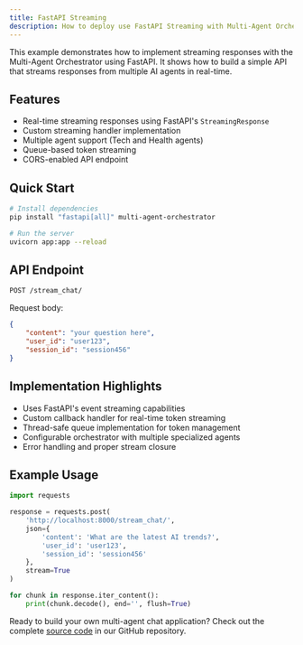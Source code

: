 ```yaml
---
title: FastAPI Streaming
description: How to deploy use FastAPI Streaming with Multi-Agent Orchestrator
---
```


This example demonstrates how to implement streaming responses with the Multi-Agent Orchestrator using FastAPI. It shows how to build a simple API that streams responses from multiple AI agents in real-time.

## Features
- Real-time streaming responses using FastAPI's `StreamingResponse`
- Custom streaming handler implementation
- Multiple agent support (Tech and Health agents)
- Queue-based token streaming
- CORS-enabled API endpoint

## Quick Start
```bash
# Install dependencies
pip install "fastapi[all]" multi-agent-orchestrator

# Run the server
uvicorn app:app --reload
```

## API Endpoint

```bash
POST /stream_chat/
```

Request body:
```json
{
    "content": "your question here",
    "user_id": "user123",
    "session_id": "session456"
}
```

## Implementation Highlights
- Uses FastAPI's event streaming capabilities
- Custom callback handler for real-time token streaming
- Thread-safe queue implementation for token management
- Configurable orchestrator with multiple specialized agents
- Error handling and proper stream closure

## Example Usage
```python
import requests

response = requests.post(
    'http://localhost:8000/stream_chat/',
    json={
        'content': 'What are the latest AI trends?',
        'user_id': 'user123',
        'session_id': 'session456'
    },
    stream=True
)

for chunk in response.iter_content():
    print(chunk.decode(), end='', flush=True)
```

Ready to build your own multi-agent chat application? Check out the complete [source code](https://github.com/awslabs/multi-agent-orchestrator/tree/main/examples/fast-api-streaming) in our GitHub repository.
